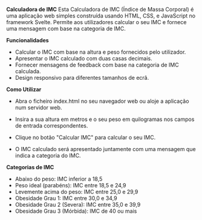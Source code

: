 **Calculadora de IMC**
Esta Calculadora de IMC (Índice de Massa Corporal) é uma aplicação web simples construída usando HTML, CSS, e JavaScript no framework Svelte. Permite aos utilizadores calcular o seu IMC e fornece uma mensagem com base na categoria de IMC.

**Funcionalidades**
- Calcular o IMC com base na altura e peso fornecidos pelo utilizador.
- Apresentar o IMC calculado com duas casas decimais.
- Fornecer mensagens de feedback com base na categoria de IMC calculada.
- Design responsivo para diferentes tamanhos de ecrã.

**Como Utilizar**
- Abra o ficheiro index.html no seu navegador web ou aloje a aplicação num servidor web.

- Insira a sua altura em metros e o seu peso em quilogramas nos campos de entrada correspondentes.

- Clique no botão "Calcular IMC" para calcular o seu IMC.

- O IMC calculado será apresentado juntamente com uma mensagem que indica a categoria do IMC.

**Categorias de IMC**
- Abaixo do peso: IMC inferior a 18,5
- Peso ideal (parabéns): IMC entre 18,5 e 24,9
- Levemente acima do peso: IMC entre 25,0 e 29,9
- Obesidade Grau 1: IMC entre 30,0 e 34,9
- Obesidade Grau 2 (Severa): IMC entre 35,0 e 39,9
- Obesidade Grau 3 (Mórbida): IMC de 40 ou mais